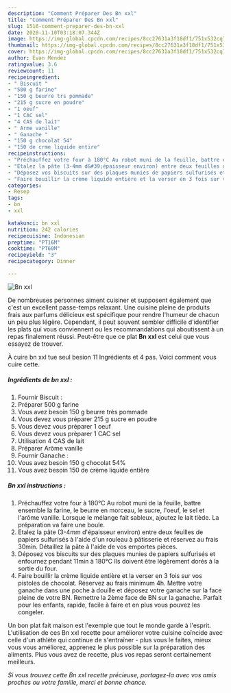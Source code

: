 ```yaml
---
description: "Comment Préparer Des Bn xxl"
title: "Comment Préparer Des Bn xxl"
slug: 1516-comment-preparer-des-bn-xxl
date: 2020-11-10T03:18:07.344Z
image: https://img-global.cpcdn.com/recipes/8cc27631a3f18df1/751x532cq70/bn-xxl-photo-principale-de-la-recette.jpg
thumbnail: https://img-global.cpcdn.com/recipes/8cc27631a3f18df1/751x532cq70/bn-xxl-photo-principale-de-la-recette.jpg
cover: https://img-global.cpcdn.com/recipes/8cc27631a3f18df1/751x532cq70/bn-xxl-photo-principale-de-la-recette.jpg
author: Evan Mendez
ratingvalue: 3.6
reviewcount: 11
recipeingredient:
- " Biscuit "
- "500 g farine"
- "150 g beurre trs pommade"
- "215 g sucre en poudre"
- "1 oeuf"
- "1 CAC sel"
- "4 CAS de lait"
- " Arme vanille"
- " Ganache "
- "150 g chocolat 54"
- "150 de crme liquide entire"
recipeinstructions:
- "Préchauffez votre four à 180°C Au robot muni de la feuille, battre ensemble la farine, le beurre en morceau, le sucre, l&#39;oeuf, le sel et l&#39;arôme vanille. Lorsque le mélange fait sableux, ajoutez le lait tiède. La préparation va faire une boule."
- "Etalez la pâte (3-4mm d&#39;épaisseur environ) entre deux feuilles de papiers sulfurisés à l&#39;aide d&#39;un rouleau à pâtisserie et réservez au frais 30min. Détaillez la pâte à l&#39;aide de vos emportes pièces."
- "Déposez vos biscuits sur des plaques munies de papiers sulfurisés et enfournez pendant 11min à 180°C Ils doivent être légèrement dorés à la sortie du four."
- "Faire bouillir la crème liquide entière et la verser en 3 fois sur vos pistoles de chocolat. Réservez au frais minimum 4h. Mettre votre ganache dans une poche à douille et déposez votre ganache sur la face pleine de votre BN. Remettre la 2ème face de BN sur la ganache. Parfait pour les enfants, rapide, facile à faire et en plus vous pouvez les congeler."
categories:
- Resep
tags:
- bn
- xxl

katakunci: bn xxl 
nutrition: 242 calories
recipecuisine: Indonesian
preptime: "PT16M"
cooktime: "PT60M"
recipeyield: "3"
recipecategory: Dinner

---
```



![Bn xxl](https://img-global.cpcdn.com/recipes/8cc27631a3f18df1/751x532cq70/bn-xxl-photo-principale-de-la-recette.jpg)

De nombreuses personnes aiment cuisiner et supposent également que c'est un excellent passe-temps relaxant. Une cuisine pleine de produits frais aux parfums délicieux est spécifique pour rendre l'humeur de chacun un peu plus légère. Cependant, il peut souvent sembler difficile d'identifier les plats qui vous conviennent ou les recommandations qui aboutissent à un repas finalement réussi. Peut-être que ce plat <strong> Bn xxl </strong> est celui que vous essayez de trouver.

<!--inarticleads1-->

À cuire bn xxl tue seul besion 11 Ingrédients et 4 pas. Voici comment vous cuire cette.

##### Ingrédients de bn xxl :

1. Fournir  Biscuit :
1. Préparer 500 g farine
1. Vous avez besoin 150 g beurre très pommade
1. Vous devez vous préparer 215 g sucre en poudre
1. Vous devez vous préparer 1 oeuf
1. Vous devez vous préparer 1 CAC sel
1. Utilisation 4 CAS de lait
1. Préparer  Arôme vanille
1. Fournir  Ganache :
1. Vous avez besoin 150 g chocolat 54%
1. Vous avez besoin 150 de crème liquide entière




<!--inarticleads2-->

##### Bn xxl instructions :

1. Préchauffez votre four à 180°C Au robot muni de la feuille, battre ensemble la farine, le beurre en morceau, le sucre, l&#39;oeuf, le sel et l&#39;arôme vanille. Lorsque le mélange fait sableux, ajoutez le lait tiède. La préparation va faire une boule.
1. Etalez la pâte (3-4mm d&#39;épaisseur environ) entre deux feuilles de papiers sulfurisés à l&#39;aide d&#39;un rouleau à pâtisserie et réservez au frais 30min. Détaillez la pâte à l&#39;aide de vos emportes pièces.
1. Déposez vos biscuits sur des plaques munies de papiers sulfurisés et enfournez pendant 11min à 180°C Ils doivent être légèrement dorés à la sortie du four.
1. Faire bouillir la crème liquide entière et la verser en 3 fois sur vos pistoles de chocolat. Réservez au frais minimum 4h. Mettre votre ganache dans une poche à douille et déposez votre ganache sur la face pleine de votre BN. Remettre la 2ème face de BN sur la ganache. Parfait pour les enfants, rapide, facile à faire et en plus vous pouvez les congeler.




<!--inarticleads1-->

<p>
Un bon plat fait maison est l'exemple que tout le monde garde à l'esprit. L'utilisation de ces Bn xxl recette pour améliorer votre cuisine coïncide avec celle d'un athlète qui continue de s'entraîner - plus vous le faites, mieux vous vous améliorez, apprenez le plus possible sur la préparation des aliments. Plus vous avez de recette, plus vos repas seront certainement meilleurs.
</p>

<p>
<i>Si vous trouvez cette Bn xxl recette précieuse, partagez-la avec vos amis proches ou votre famille, merci et bonne chance.</i>
</p>
